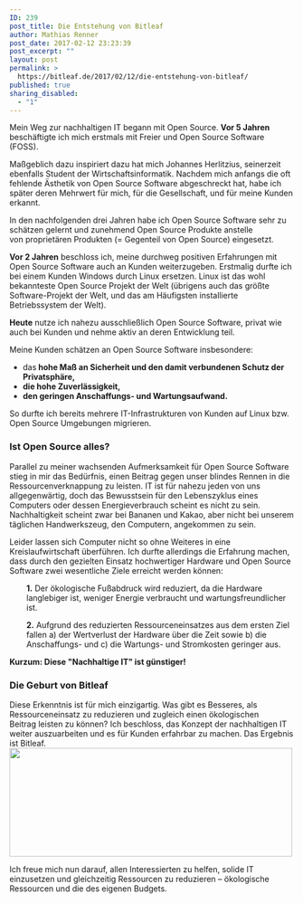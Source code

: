 ```yaml
---
ID: 239
post_title: Die Entstehung von Bitleaf
author: Mathias Renner
post_date: 2017-02-12 23:23:39
post_excerpt: ""
layout: post
permalink: >
  https://bitleaf.de/2017/02/12/die-entstehung-von-bitleaf/
published: true
sharing_disabled:
  - "1"
---
```

Mein Weg zur nachhaltigen IT begann mit Open Source. <strong>V</strong><strong>or 5 Jahren </strong>beschäftigte ich mich erstmals mit Freier und Open Source Software (FOSS). <!--more-->

Maßgeblich dazu inspiriert dazu hat mich Johannes Herlitzius, seinerzeit ebenfalls Student der Wirtschaftsinformatik. Nachdem mich anfangs die oft fehlende Ästhetik von Open Source Software abgeschreckt hat, habe ich später deren Mehrwert für mich, für die Gesellschaft, und für meine Kunden erkannt.

In den nachfolgenden drei Jahren habe ich Open Source Software sehr zu schätzen gelernt und zunehmend Open Source Produkte anstelle von proprietären Produkten (= Gegenteil von Open Source) eingesetzt.

<strong>Vor 2 Jahren</strong> beschloss ich, meine durchweg positiven Erfahrungen mit Open Source Software auch an Kunden weiterzugeben. Erstmalig durfte ich bei einem Kunden Windows durch Linux ersetzen. Linux ist das wohl bekannteste Open Source Projekt der Welt (übrigens auch das größte Software-Projekt der Welt, und das am Häufigsten installierte Betriebssystem der Welt).

<strong>Heute</strong> nutze ich nahezu ausschließlich Open Source Software, privat wie auch bei Kunden und nehme aktiv an deren Entwicklung teil.

Meine Kunden schätzen an Open Source Software insbesondere:
<ul>
 	<li>das<strong> hohe Maß an Sicherheit und den damit verbundenen Schutz der Privatsphäre,
</strong></li>
 	<li><strong>die hohe Zuverlässigkeit,
</strong></li>
 	<li><strong>den geringen Anschaffungs- und Wartungsaufwand.</strong></li>
</ul>
So durfte ich bereits mehrere IT-Infrastrukturen von Kunden auf Linux bzw. Open Source Umgebungen migrieren.
<h3><strong>Ist Open Source alles?</strong></h3>
Parallel zu meiner wachsenden Aufmerksamkeit für Open Source Software stieg in mir das Bedürfnis, einen Beitrag gegen unser blindes Rennen in die Ressourcenverknappung zu leisten. IT ist für nahezu jeden von uns allgegenwärtig, doch das Bewusstsein für den Lebenszyklus eines Computers oder dessen Energieverbrauch scheint es nicht zu sein. Nachhaltigkeit scheint zwar bei Bananen und Kakao, aber nicht bei unserem täglichen Handwerkszeug, den Computern, angekommen zu sein.

Leider lassen sich Computer nicht so ohne Weiteres in eine Kreislaufwirtschaft überführen. Ich durfte allerdings die Erfahrung machen, dass durch den gezielten Einsatz hochwertiger Hardware und Open Source Software zwei wesentliche Ziele erreicht werden können:
<p style="padding-left: 30px;"><strong>1.</strong> Der ökologische Fußabdruck wird reduziert, da die Hardware langlebiger ist, weniger Energie verbraucht und wartungsfreundlicher ist.</p>
<p style="padding-left: 30px;"><strong>2.</strong> Aufgrund des reduzierten Ressourceneinsatzes aus dem ersten Ziel fallen a) der Wertverlust der Hardware über die Zeit sowie b) die Anschaffungs- und c) die Wartungs- und Stromkosten geringer aus.</p>
<strong>Kurzum: Diese "Nachhaltige IT" ist günstiger!</strong>
<h3><strong>Die Geburt von Bitleaf</strong></h3>
Diese Erkenntnis ist für mich einzigartig. Was gibt es Besseres, als Ressourceneinsatz zu reduzieren und zugleich einen ökologischen Beitrag leisten zu können? Ich beschloss, das Konzept der nachhaltigen IT weiter auszuarbeiten und es für Kunden erfahrbar zu machen. Das Ergebnis ist Bitleaf.

<img class="wp-image-12 aligncenter" src="https://bitleaf.de/wp-content/uploads/2017/02/logo-final-1024x393.png" width="500" height="192" />

Ich freue mich nun darauf, allen Interessierten zu helfen, solide IT einzusetzen und gleichzeitig Ressourcen zu reduzieren – ökologische Ressourcen und die des eigenen Budgets.